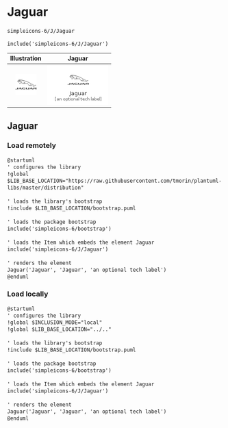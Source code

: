 # Jaguar


```text
simpleicons-6/J/Jaguar
```

```text
include('simpleicons-6/J/Jaguar')
```



| Illustration | Jaguar |
| :---: | :---: |
| ![illustration for Illustration](../../simpleicons-6/J/Jaguar.png) | ![illustration for Jaguar](../../simpleicons-6/J/Jaguar.Local.png) |




## Jaguar

### Load remotely
```plantuml
@startuml
' configures the library
!global $LIB_BASE_LOCATION="https://raw.githubusercontent.com/tmorin/plantuml-libs/master/distribution"

' loads the library's bootstrap
!include $LIB_BASE_LOCATION/bootstrap.puml

' loads the package bootstrap
include('simpleicons-6/bootstrap')

' loads the Item which embeds the element Jaguar
include('simpleicons-6/J/Jaguar')

' renders the element
Jaguar('Jaguar', 'Jaguar', 'an optional tech label')
@enduml
```

### Load locally
```plantuml
@startuml
' configures the library
!global $INCLUSION_MODE="local"
!global $LIB_BASE_LOCATION="../.."

' loads the library's bootstrap
!include $LIB_BASE_LOCATION/bootstrap.puml

' loads the package bootstrap
include('simpleicons-6/bootstrap')

' loads the Item which embeds the element Jaguar
include('simpleicons-6/J/Jaguar')

' renders the element
Jaguar('Jaguar', 'Jaguar', 'an optional tech label')
@enduml
```

